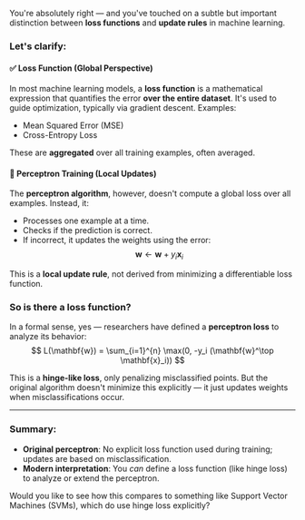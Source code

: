 You're absolutely right — and you've touched on a subtle but important distinction between **loss functions** and **update rules** in machine learning.

### Let's clarify:

#### ✅ **Loss Function (Global Perspective)**
In most machine learning models, a **loss function** is a mathematical expression that quantifies the error **over the entire dataset**. It's used to guide optimization, typically via gradient descent. Examples:
- Mean Squared Error (MSE)
- Cross-Entropy Loss

These are **aggregated** over all training examples, often averaged.

#### 🔁 **Perceptron Training (Local Updates)**
The **perceptron algorithm**, however, doesn't compute a global loss over all examples. Instead, it:
- Processes one example at a time.
- Checks if the prediction is correct.
- If incorrect, it updates the weights using the error:
  $$
  \mathbf{w} \leftarrow \mathbf{w} + y_i \mathbf{x}_i
  $$

This is a **local update rule**, not derived from minimizing a differentiable loss function.

### So is there a loss function?

In a formal sense, yes — researchers have defined a **perceptron loss** to analyze its behavior:
$$
L(\mathbf{w}) = \sum_{i=1}^{n} \max(0, -y_i (\mathbf{w}^\top \mathbf{x}_i))
$$

This is a **hinge-like loss**, only penalizing misclassified points. But the original algorithm doesn't minimize this explicitly — it just updates weights when misclassifications occur.

---

### Summary:
- **Original perceptron**: No explicit loss function used during training; updates are based on misclassification.
- **Modern interpretation**: You *can* define a loss function (like hinge loss) to analyze or extend the perceptron.

Would you like to see how this compares to something like Support Vector Machines (SVMs), which do use hinge loss explicitly?